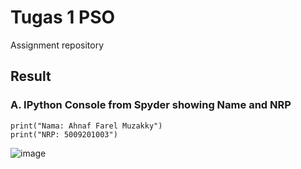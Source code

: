 # Tugas 1 PSO
Assignment repository

## Result
### A. IPython Console from Spyder showing Name and NRP
```
print("Nama: Ahnaf Farel Muzakky")
print("NRP: 5009201003")
```
![image](https://github.com/farelmuzakky/tugas_pso/assets/145093917/6ff37be6-d3b8-4610-b462-6ba179a5d1f5)


